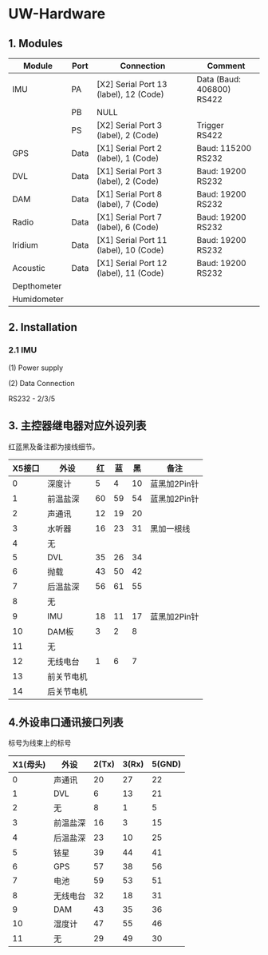 # UW-Hardware

## 1. Modules

| Module      | Port | Connection                             | Comment                        |
| ----------- | ---- | -------------------------------------- | ------------------------------ |
| IMU         | PA   | [X2] Serial Port 13 (label), 12 (Code) | Data (Baud: 406800) <br> RS422 |
|             | PB   | NULL                                   |                                |
|             | PS   | [X2] Serial Port 3 (label), 2 (Code)   | Trigger<br>RS422               |
| GPS         | Data | [X1] Serial Port 2 (label), 1 (Code)   | Baud: 115200<br>RS232          |
| DVL         | Data | [X1] Serial Port 3 (label), 2 (Code)   | Baud: 19200<br>RS232           |
| DAM         | Data | [X1] Serial Port 8 (label), 7 (Code)   | Baud: 19200<br/>RS232          |
| Radio       | Data | [X1] Serial Port 7 (label), 6 (Code)   | Baud: 19200<br>RS232           |
| Iridium     | Data | [X1] Serial Port 11 (label), 10 (Code) | Baud: 19200<br/>RS232          |
| Acoustic    | Data | [X1] Serial Port 12 (label), 11 (Code) | Baud: 19200<br/>RS232          |
| Depthometer |      |                                        |                                |
| Humidometer |      |                                        |                                |



## 2. Installation

### 2.1 IMU

(1) Power supply



(2) Data Connection

RS232 - 2/3/5



## 3. 主控器继电器对应外设列表

红蓝黑及备注都为接线细节。

| X5接口 | 外设       | 红   | 蓝   | 黑   | 备注         |
| ------ | ---------- | ---- | ---- | ---- | ------------ |
| 0      | 深度计     | 5    | 4    | 10   | 蓝黑加2Pin针 |
| 1      | 前温盐深   | 60   | 59   | 54   | 蓝黑加2Pin针 |
| 2      | 声通讯     | 12   | 19   | 20   |              |
| 3      | 水听器     | 16   | 23   | 31   | 黑加一根线   |
| 4      | 无         |      |      |      |              |
| 5      | DVL        | 35   | 26   | 34   |              |
| 6      | 抛载       | 43   | 50   | 42   |              |
| 7      | 后温盐深   | 56   | 61   | 55   |              |
| 8      | 无         |      |      |      |              |
| 9      | IMU        | 18   | 11   | 17   | 蓝黑加2Pin针 |
| 10     | DAM板      | 3    | 2    | 8    |              |
| 11     | 无         |      |      |      |              |
| 12     | 无线电台   | 1    | 6    | 7    |              |
| 13     | 前关节电机 |      |      |      |              |
| 14     | 后关节电机 |      |      |      |              |



## 4.外设串口通讯接口列表

标号为线束上的标号

| X1(母头) | 外设     | 2(Tx) | 3(Rx) | 5(GND) |
| -------- | -------- | ----- | ----- | ------ |
| 0        | 声通讯   | 20    | 27    | 22     |
| 1        | DVL      | 6     | 13    | 21     |
| 2        | 无       | 8     | 1     | 5      |
| 3        | 前温盐深 | 16    | 3     | 15     |
| 4        | 后温盐深 | 23    | 10    | 25     |
| 5        | 铱星     | 39    | 44    | 41     |
| 6        | GPS      | 57    | 38    | 56     |
| 7        | 电池     | 59    | 53    | 51     |
| 8        | 无线电台 | 32    | 18    | 31     |
| 9        | DAM      | 43    | 35    | 36     |
| 10       | 湿度计   | 47    | 55    | 46     |
| 11       | 无       | 29    | 49    | 30     |

